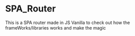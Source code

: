 # SPA_Router
This is a SPA router made in JS Vanilla to check out how the frameWorks/libraries works and make the magic

